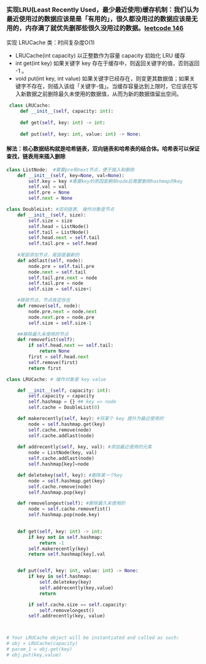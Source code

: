 ### 实现LRU(Least Recently Used，最少最近使用)缓存机制：我们认为最近使用过的数据应该是是「有用的」，很久都没用过的数据应该是无用的，内存满了就优先删那些很久没用过的数据。[leetcode 146](https://leetcode-cn.com/problems/lru-cache/)
实现 LRUCache 类：时间复杂度O(1)

* LRUCache(int capacity) 以正整数作为容量 capacity 初始化 LRU 缓存
* int get(int key) 如果关键字 key 存在于缓存中，则返回关键字的值，否则返回 -1 。
* void put(int key, int value) 如果关键字已经存在，则变更其数据值；如果关键字不存在，则插入该组「关键字-值」。当缓存容量达到上限时，它应该在写入新数据之前删除最久未使用的数据值，从而为新的数据值留出空间。
```python
 class LRUCache:
     def __init__(self, capacity: int):
     
     def get(self, key: int) -> int:
     
     def put(self, key: int, value: int) -> None:
```
#### 解法：核心数据结构就是哈希链表，双向链表和哈希表的结合体。哈希表可以保证查找，链表用来插入删除
```python
class ListNode:  #需要pre和next节点，便于插入和删除
    def __init__(self, key=None, val=None):
        self.key = key #需要key的原因是删除node后需要删除hashmap的key
        self.val = val
        self.pre = None
        self.next = None

class DoubleList: #双向链表, 操作对象是节点
    def __init__(self, size):
        self.size = size
        self.head = ListNode()
        self.tail = ListNode()
        self.head.next = self.tail
        self.tail.pre = self.head
    
    #尾部添加节点，尾部是最新的
    def addlast(self, node):
        node.pre = self.tail.pre
        node.next = self.tail
        self.tail.pre.next = node
        self.tail.pre = node
        self.size = self.size+1

    #移除节点，节点肯定存在
    def remove(self, node):
        node.pre.next = node.next
        node.next.pre = node.pre
        self.size = self.size-1

    ##移除最久未使用的节点
    def removefist(self):
        if self.head.next == self.tail:
            return None
        first = self.head.next
        self.remove(first)
        return first

class LRUCache: # 操作对象是 key value

    def __init__(self, capacity: int):
        self.capacity = capacity
        self.hashmap = {} ## key => node
        self.cache = DoubleList(0)

    def makerecently(self, key): #将某个 key 提升为最近使用的
        node = self.hashmap.get(key)
        self.cache.remove(node)
        self.cache.addlast(node)
      
    def addrecently(self, key, val): #添加最近使用的元素
        node = ListNode(key, val)
        self.cache.addlast(node)
        self.hashmap[key]=node

    def deletekey(self, key): #删除某一个key
        node = self.hashmap.get(key)
        self.cache.remove(node)
        self.hashmap.pop(key)

    def removelongest(self): #删除最久未使用的
        node = self.cache.removefist()
        self.hashmap.pop(node.key)

        
    def get(self, key: int) -> int:
        if key not in self.hashmap:
            return -1
        self.makerecently(key)
        return self.hashmap[key].val


    def put(self, key: int, value: int) -> None:
        if key in self.hashmap:
            self.deletekey(key)
            self.addrecently(key,value)
            return

        if self.cache.size == self.capacity:
            self.removelongest()
        self.addrecently(key, value)



# Your LRUCache object will be instantiated and called as such:
# obj = LRUCache(capacity)
# param_1 = obj.get(key)
# obj.put(key,value)
```
